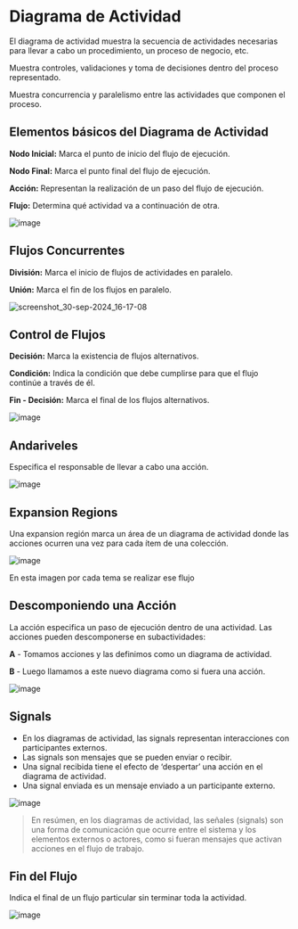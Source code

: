 # Diagrama de Actividad

El diagrama de actividad muestra la secuencia de actividades necesarias para llevar a cabo un procedimiento, un proceso de negocio, etc.

Muestra controles, validaciones y toma de decisiones dentro del proceso representado.

Muestra concurrencia y paralelismo entre las actividades que componen el proceso.


## Elementos básicos del Diagrama de Actividad

**Nodo Inicial:** Marca el punto de inicio del flujo de ejecución.


**Nodo Final:** Marca el punto final del flujo de ejecución.

**Acción:** Representan la realización de un paso del flujo de ejecución.

**Flujo:** Determina qué actividad va a continuación de otra.


![image](https://github.com/user-attachments/assets/83342e8b-203c-4961-b7cc-1a415c11e42f)


## Flujos Concurrentes

**División:** Marca el inicio de flujos de actividades en paralelo.

**Unión:** Marca el fin de los flujos en paralelo.

![screenshot_30-sep-2024_16-17-08](https://github.com/user-attachments/assets/43a7ef5d-4e5e-40e9-9e08-71207131a282)


## Control de Flujos

**Decisión:** Marca la existencia de flujos alternativos.

**Condición:** Indica la condición que debe cumplirse para que el flujo continúe a través de él.

**Fin - Decisión:** Marca el final de los flujos alternativos.

![image](https://github.com/user-attachments/assets/b3b43d37-8fa3-46ba-b067-15e62d29f036)

## Andariveles

Especifica el responsable de llevar a cabo una acción.


![image](https://github.com/user-attachments/assets/b918e195-6ff4-4f4b-bdf0-9c26300c5d18)

## Expansion Regions

Una expansion región marca un área de un diagrama de actividad donde las acciones ocurren una vez para cada ítem de una colección.


![image](https://github.com/user-attachments/assets/c59c4ec5-3448-4bb3-8fd6-049edae7022e)

En esta imagen por cada tema se realizar ese flujo

## Descomponiendo una Acción

La acción especifica un paso de ejecución dentro de una actividad. Las acciones pueden descomponerse en subactividades:


**A** - Tomamos acciones y las definimos como un diagrama de actividad.

**B** - Luego llamamos a este nuevo diagrama como si fuera una acción.


![image](https://github.com/user-attachments/assets/605e68e4-bd6c-4f04-91e7-a98630417c09)

## Signals

- En los diagramas de actividad, las signals representan interacciones con participantes externos.
- Las signals son mensajes que se pueden enviar o recibir.
- Una signal recibida tiene el efecto de ‘despertar’ una acción en el diagrama de actividad.
- Una signal enviada es un mensaje enviado a un participante externo.


![image](https://github.com/user-attachments/assets/5938be34-4505-4a94-9a7b-9c628d9daae2)

> En resúmen, en los diagramas de actividad, las señales (signals) son una forma de comunicación que ocurre entre el sistema y los elementos externos o actores, como si fueran mensajes que activan acciones en el flujo de trabajo.

## Fin del Flujo

Indica el final de un flujo particular sin terminar toda la actividad.

![image](https://github.com/user-attachments/assets/2789a2bb-5b99-485c-903f-f6bbc60f84c6)

